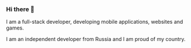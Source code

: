 ### Hi there 👋

I am a full-stack developer, developing mobile applications, websites and games.

I am an independent developer from Russia and I am proud of my country.
